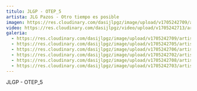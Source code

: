 ```yaml
---
titulo: JLGP - OTEP_5
artista: JLG Pazos - Otro tiempo es posible
imagen: https://res.cloudinary.com/dasijlpgz/image/upload/v1705242709/artistas/Jose%20Luis%20Gonz%C3%A1lez%20Pazos%20-%20Otro%20tiempo%20es%20posible/obra_5/P1090125.jpg
video: https://res.cloudinary.com/dasijlpgz/video/upload/v1705242713/artistas/Jose%20Luis%20Gonz%C3%A1lez%20Pazos%20-%20Otro%20tiempo%20es%20posible/obra_5/Sin_t%C3%ADtulo_1.mp4
galeria:
  - https://res.cloudinary.com/dasijlpgz/image/upload/v1705242709/artistas/Jose%20Luis%20Gonz%C3%A1lez%20Pazos%20-%20Otro%20tiempo%20es%20posible/obra_5/P1090125.jpg
  - https://res.cloudinary.com/dasijlpgz/image/upload/v1705242705/artistas/Jose%20Luis%20Gonz%C3%A1lez%20Pazos%20-%20Otro%20tiempo%20es%20posible/obra_5/P1090119.jpg
  - https://res.cloudinary.com/dasijlpgz/image/upload/v1705242706/artistas/Jose%20Luis%20Gonz%C3%A1lez%20Pazos%20-%20Otro%20tiempo%20es%20posible/obra_5/P1090120.jpg
  - https://res.cloudinary.com/dasijlpgz/image/upload/v1705242702/artistas/Jose%20Luis%20Gonz%C3%A1lez%20Pazos%20-%20Otro%20tiempo%20es%20posible/obra_5/P1090115.jpg
  - https://res.cloudinary.com/dasijlpgz/image/upload/v1705242708/artistas/Jose%20Luis%20Gonz%C3%A1lez%20Pazos%20-%20Otro%20tiempo%20es%20posible/obra_5/P1090122.jpg
  - https://res.cloudinary.com/dasijlpgz/image/upload/v1705242703/artistas/Jose%20Luis%20Gonz%C3%A1lez%20Pazos%20-%20Otro%20tiempo%20es%20posible/obra_5/P1090118.jpg
---
```

JLGP - OTEP_5